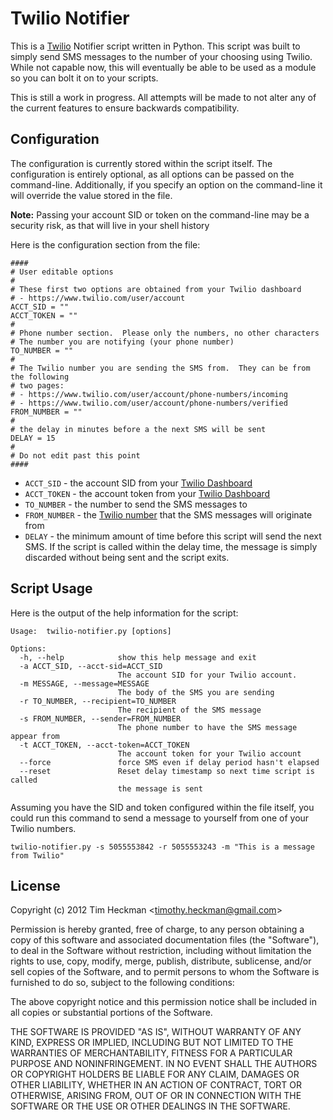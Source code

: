 Twilio Notifier
===============
This is a [Twilio](https://www.twilio.com/) Notifier script written in Python.  This script was built to simply send SMS messages to the number of your choosing using Twilio.  While not capable now, this will eventually be able to be used as a module so you can bolt it on to your scripts.

This is still a work in progress.  All attempts will be made to not alter any of the current features to ensure backwards compatibility.

Configuration
-------------

The configuration is currently stored within the script itself.  The configuration is entirely optional, as all options can be passed on the command-line.  Additionally, if you specify an option on the command-line it will override the value stored in the file.

**Note:** Passing your account SID or token on the command-line may be a security risk, as that will live in your shell history

Here is the configuration section from the file:

	####
	# User editable options
	#
	# These first two options are obtained from your Twilio dashboard
	# - https://www.twilio.com/user/account
	ACCT_SID = ""
	ACCT_TOKEN = ""
	#
	# Phone number section.  Please only the numbers, no other characters
	# The number you are notifying (your phone number)
	TO_NUMBER = ""
	#
	# The Twilio number you are sending the SMS from.  They can be from the following
	# two pages:
	# - https://www.twilio.com/user/account/phone-numbers/incoming
	# - https://www.twilio.com/user/account/phone-numbers/verified
	FROM_NUMBER = ""
	#
	# the delay in minutes before a the next SMS will be sent
	DELAY = 15
	#
	# Do not edit past this point
	####

* `ACCT_SID` - the account SID from your [Twilio Dashboard](https://www.twilio.com/user/account)
* `ACCT_TOKEN` - the account token from your [Twilio Dashboard](https://www.twilio.com/user/account)
* `TO_NUMBER` - the number to send the SMS messages to
* `FROM_NUMBER` - the [Twilio number](https://www.twilio.com/user/account/phone-numbers/incoming) that the SMS messages will originate from
* `DELAY` - the minimum amount of time before this script will send the next SMS.  If the script is called within the delay time, the message is simply discarded without being sent and the script exits.

Script Usage
------------

Here is the output of the help information for the script:

	Usage: 	twilio-notifier.py [options]

	Options:
	  -h, --help            show this help message and exit
	  -a ACCT_SID, --acct-sid=ACCT_SID
	                        The account SID for your Twilio account.
	  -m MESSAGE, --message=MESSAGE
	                        The body of the SMS you are sending
	  -r TO_NUMBER, --recipient=TO_NUMBER
	                        The recipient of the SMS message
	  -s FROM_NUMBER, --sender=FROM_NUMBER
	                        The phone number to have the SMS message appear from
	  -t ACCT_TOKEN, --acct-token=ACCT_TOKEN
	                        The account token for your Twilio account
	  --force               force SMS even if delay period hasn't elapsed
	  --reset               Reset delay timestamp so next time script is called
	                        the message is sent

Assuming you have the SID and token configured within the file itself, you could run this command to send a message to yourself from one of your Twilio numbers.

`twilio-notifier.py -s 5055553842 -r 5055553243 -m "This is a message from Twilio"`

License
-------
Copyright (c) 2012 Tim Heckman <<timothy.heckman@gmail.com>>

Permission is hereby granted, free of charge, to any person obtaining a copy of this software and associated documentation files (the "Software"), to deal in the Software without restriction, including without limitation the rights to use, copy, modify, merge, publish, distribute, sublicense, and/or sell copies of the Software, and to permit persons to whom the Software is furnished to do so, subject to the following conditions:

The above copyright notice and this permission notice shall be included in all copies or substantial portions of the Software.

THE SOFTWARE IS PROVIDED "AS IS", WITHOUT WARRANTY OF ANY KIND, EXPRESS OR IMPLIED, INCLUDING BUT NOT LIMITED TO THE WARRANTIES OF MERCHANTABILITY, FITNESS FOR A PARTICULAR PURPOSE AND NONINFRINGEMENT. IN NO EVENT SHALL THE AUTHORS OR COPYRIGHT HOLDERS BE LIABLE FOR ANY CLAIM, DAMAGES OR OTHER LIABILITY, WHETHER IN AN ACTION OF CONTRACT, TORT OR OTHERWISE, ARISING FROM, OUT OF OR IN CONNECTION WITH THE SOFTWARE OR THE USE OR OTHER DEALINGS IN THE SOFTWARE.
